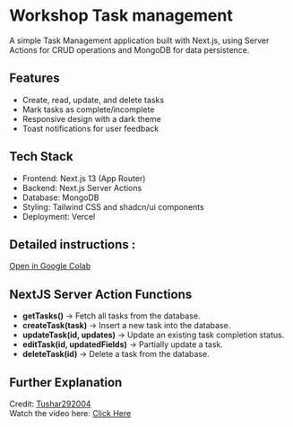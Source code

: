 # Workshop Task management 
A simple Task Management application built with Next.js, using Server Actions for CRUD operations and MongoDB for data persistence.

## Features
- Create, read, update, and delete tasks
- Mark tasks as complete/incomplete
- Responsive design with a dark theme
- Toast notifications for user feedback

## Tech Stack
- Frontend: Next.js 13 (App Router)
- Backend: Next.js Server Actions
- Database: MongoDB
- Styling: Tailwind CSS and shadcn/ui components
- Deployment: Vercel

## Detailed instructions :

[Open in Google Colab](https://colab.research.google.com/drive/1shUcBNm6x6uM4-_QRt1kv3NrnVRum_8k)

## NextJS Server Action Functions 
- **getTasks()** → Fetch all tasks from the database.
- **createTask(task)** → Insert a new task into the database.
- **updateTask(id, updates)** → Update an existing task completion status.
- **editTask(id, updatedFields)** → Partially update a task.
- **deleteTask(id)** → Delete a task from the database.

## Further Explanation  
Credit: [Tushar292004](https://github.com/Tushar292004)  
Watch the video here: [Click Here](https://www.youtube.com/watch?v=sPUYXGsRi1I)

